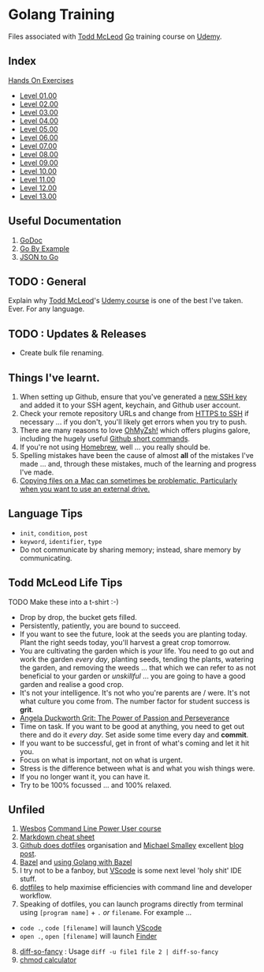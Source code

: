 # Golang Training
 Files associated with [Todd McLeod](https://twitter.com/todd_mcleod) [Go](https://go.dev "The Go programming language") training course on [Udemy](https://www.udemy.com "Main Site").

 ## Index
 [Hands On Exercises][1]
 * [Level 01.00][2]
 * [Level 02.00][3]
 * [Level 03.00][5]
 * [Level 04.00][6]
 * [Level 05.00][7]
 * [Level 06.00][8]
 * [Level 07.00][9]
 * [Level 08.00][10]
 * [Level 09.00][11]
 * [Level 10.00][12]
 * [Level 11.00][13]
 * [Level 12.00][14]
 * [Level 13.00][15]

## Useful Documentation
1. [GoDoc](https://godoc.org "Golang documentation organised a bit better than go.dev")
2. [Go By Example](https://gobyexample.com "Golang documentation with working examples")
3. [JSON to Go](https://mholt.github.io/json-to-go "Automagically convert JSON to Go struct")

## TODO : General
Explain why [Todd McLeod](https://twitter.com/todd_mclead)'s [Udemy course](https://www.udemy.com/course/learn-how-to-code) is one of the best I've taken. Ever. For any language.

## TODO : Updates & Releases
* Create bulk file renaming.

 ## Things I've learnt.
 1. When setting up Github, ensure that you've generated a [new SSH key](https://docs.github.com/en/authentication/connecting-to-github-with-ssh/generating-a-new-ssh-key-and-adding-it-to-the-ssh-agent) and added it to your SSH agent, keychain, and Github user account.
 2. Check your remote repository URLs and change from [HTTPS to SSH](https://docs.github.com/en/get-started/getting-started-with-git/managing-remote-repositories#switching-remote-urls-from-https-to-ssh) if necessary ... if you don't, you'll likely get errors when you try to push.
 3. There are many reasons to love [OhMyZsh!](https://ohmyz.sh/) which offers plugins galore, including the hugely useful [Github short commands](https://kapeli.com/cheat_sheets/Oh-My-Zsh_Git.docset/Contents/Resources/Documents/index).
 4. If you're not using [Homebrew](https://brew.sh/), well ... you really should be.
 5. Spelling mistakes have been the cause of almost **all** of the mistakes I've made ... and, through these mistakes, much of the learning and progress I've made.
 6. [Copying files on a Mac can sometimes be problematic. Particularly when you want to use an external drive.](https://gist.github.com/kwcto/45e0b985071fad655e17)

## Language Tips
* `init`, `condition`, `post`
* `keyword`, `identifier`, `type`
* Do not communicate by sharing memory; instead, share memory by communicating.

## Todd McLeod Life Tips
TODO Make these into a t-shirt :-)
* Drop by drop, the bucket gets filled.
* Persistently, patiently, you are bound to succeed.
* If you want to see the future, look at the seeds you are planting today. Plant the right seeds today, you'll harvest a great crop tomorrow.
* You are cultivating the garden which is _your_ life. You need to go out and work the garden _every day_, planting seeds, tending the plants, watering the garden, and removing the weeds ... that which we can refer to as not beneficial to your garden or _unskillful_ ... you are going to have a good garden and realise a good crop.
* It's not your intelligence. It's not who you're parents are / were. It's not what culture you come from. The number factor for student success is **grit**.
* [Angela Duckworth Grit: The Power of Passion and Perseverance](https://youtu.be/W-ONEAcBeTk)
* Time on task. If you want to be good at anything, you need to get out there and do it _every day_. Set aside some time every day and **commit**.
* If you want to be successful, get in front of what's coming and let it hit you.
* Focus on what is important, not on what is urgent.
* Stress is the difference between what is and what you wish things were.
* If you no longer want it, you can have it.
* Try to be 100% focussed ... and 100% relaxed.

## Unfiled
1. [Wesbos](https://twitter.com/wesbos) [Command Line Power User course](https://commandlinepoweruser.com/)
2. [Markdown cheat sheet](https://www.markdownguide.org/cheat-sheet/)
3. [Github does dotfiles](https://dotfiles.github.io/) organisation and [Michael Smalley](https://twitter.com/michaeljsmalley) excellent [blog post](http://blog.smalleycreative.com/tutorials/using-git-and-github-to-manage-your-dotfiles/).
4. [Bazel](https://bazel.build) and [using Golang with Bazel](https://medium.com/@simontoth/golang-with-bazel-2b5310d4ce48)
5. I try not to be a fanboy, but [VScode](https://code.visualstudio.com/) is some next level 'holy shit' IDE stuff.
6. [dotfiles](https://github.com/mpyeager/dotfiles) to help maximise efficiencies with command line and developer workflow.
7. Speaking of dotfiles, you can launch programs directly from terminal using `[program name]` + `.` _or_ `filename`. For example ...
* `code .`, `code [filename]` will launch [VScode][4]
* `open .`, `open [filename]` will launch [Finder](https://support.apple.com/en-gb/HT201732 "Using Finder on Mac")
8. [diff-so-fancy](https://github.com/so-fancy/diff-so-fancy "Makes `diff` readable without having to pipe to txt file") : Usage `diff -u file1 file 2 | diff-so-fancy`
9. [chmod calculator](https://chmod-calculator.com/)

[1]: https://github.com/mpyeager/GolangTraining/tree/main/Hands%20On%20Exercises
[2]: https://github.com/mpyeager/GolangTraining/tree/main/Hands%20On%20Exercises/01.00
[3]: https://github.com/mpyeager/GolangTraining/tree/main/Hands%20On%20Exercises/02.00
[4]: https://code.visualstudio.com
[5]: https://github.com/mpyeager/GolangTraining/tree/main/Hands%20On%20Exercises/03.00
[6]: https://github.com/mpyeager/GolangTraining/tree/main/Hands%20On%20Exercises/04.00
[7]: https://github.com/mpyeager/GolangTraining/tree/main/Hands%20On%20Exercises/05.00
[8]: https://github.com/mpyeager/GolangTraining/tree/main/Hands%20On%20Exercises/06.00
[9]: https://github.com/mpyeager/GolangTraining/tree/main/Hands%20On%20Exercises/07.00
[10]: https://github.com/mpyeager/GolangTraining/tree/main/Hands%20On%20Exercises/08.00
[11]: https://github.com/mpyeager/GolangTraining/tree/main/Hands%20On%20Exercises/09.00
[12]: https://github.com/mpyeager/GolangTraining/tree/main/Hands%20On%20Exercises/10.00
[13]: https://github.com/mpyeager/GolangTraining/tree/main/Hands%20On%20Exercises/11.00
[14]: https://github.com/mpyeager/GolangTraining/tree/main/Hands%20On%20Exercises/12.00
[15]: https://github.com/mpyeager/GolangTraining/tree/main/Hands%20On%20Exercises/13.00

